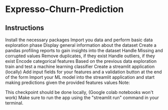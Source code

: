 # Expresso-Churn-Prediction
## Instructions

Install the necessary packages
Import you data and perform basic data exploration phase
Display general information about the dataset
Create a pandas profiling reports to gain insights into the dataset
Handle Missing and corrupted values
Remove duplicates, if they exist
Handle outliers, if they exist
Encode categorical features
Based on the previous data exploration train and test a machine learning classifier
Create a streamlit application (locally)
Add input fields for your features and a validation button at the end of the form
Import your ML model into the streamlit application and start making predictions given the provided features values
Note: 

This checkpoint should be done locally, (Google colab notebooks won't work)
Make sure to run the app using the "streamlit run" command in your terminal.
